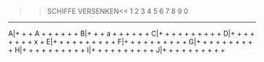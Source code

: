 >>SCHIFFE VERSENKEN<<
  1 2 3 4 5 6 7 8 9 0
  - - - - - - - - - -
A|+ + + A + + + + + +
B|+ + + a + + + + + +
C|+ + + + + + + + + +
D|+ + + + + + + + x +
E|+ + + + + + + + + +
F|+ + + + + + + + + +
G|+ + + + + + + + + +
H|+ + + + + + + + + +
I|+ + + + + + + + + +
J|+ + + + + + + + + +
